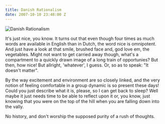 ```yaml
---
title: Danish Rationalism
date: 2007-10-10 23:48:00 Z
---
```


![Danish Rationalism](/uploads/news_danishrationalism.jpg)

It's just nice, you know. It turns out that even though four times as much
words are available in English than in Dutch, the word nice is omnipotent. And just
have a look at that smile, brushed face and, god love em, the vegetables.
Might not want to get carried away though, what's a compartment to a quickly drawn
image of a long train of opportunies? But then, how nice! But allright,
'whatever', I guess. Or, so as to speak: "It doesn't matter".

By the way excitement and environment are so closely linked, and the very
notion of feeling comfortable in a group dynamic is so present these days!
Could you just describe what it is, please, so I can get back to sleep? Well
maybe it just needs time to be able to reflect upon it or, you know, just
knowing that you were on the top of the hill when you are falling down into
the vally.

No history, and don't worship the supposed purity of a rush of thoughts.